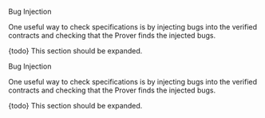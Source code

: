 Bug Injection

One useful way to check specifications is by injecting bugs into the verified contracts and checking that the Prover finds the injected bugs.

{todo} This section should be expanded.

Bug Injection

One useful way to check specifications is by injecting bugs into the verified contracts and checking that the Prover finds the injected bugs.

{todo} This section should be expanded.